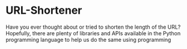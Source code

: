 # URL-Shortener
Have you ever thought about or tried to shorten the length of the URL? Hopefully, there are plenty of libraries and APIs available in the Python programming language to help us do the same using programming
